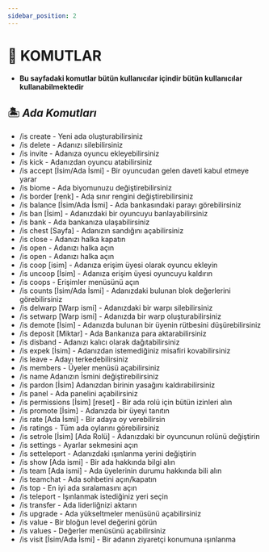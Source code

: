```yaml
---
sidebar_position: 2
---
```



# 🤖 KOMUTLAR

* **Bu sayfadaki komutlar bütün kullanıcılar içindir bütün kullanıcılar kullanabilmektedir**


## 🏝️ ***Ada Komutları***

* /is create - Yeni ada oluşturabilirsiniz
* /is delete - Adanızı silebilirsiniz
* /is invite - Adanıza oyuncu ekleyebilirsiniz
* /is kick - Adanızdan oyuncu atabilirsiniz
* /is accept [İsim/Ada İsmi] - Bir oyuncudan gelen daveti kabul etmeye yarar
* /is biome - Ada biyomunuzu değiştirebilirsiniz
* /is border [renk] - Ada sınır rengini değiştirebilirsiniz
* /is balance [İsim/Ada İsmi] - Ada bankasındaki parayı görebilirsiniz
* /is ban [İsim] - Adanızdaki bir oyuncuyu banlayabilirsiniz
* /is bank - Ada bankanıza ulaşabilirsiniz
* /is chest [Sayfa] - Adanızın sandığını açabilirsiniz
* /is close - Adanızı halka kapatın
* /is open - Adanızı halka açın
* /is open - Adanızı halka açın
* /is coop [isim] - Adanıza erişim üyesi olarak oyuncu ekleyin
* /is uncoop [İsim] - Adanıza erişim üyesi oyuncuyu kaldırın
* /is coops - Erişimler menüsünü açın
* /is counts [İsim/Ada İsmi] - Adanızdaki bulunan blok değerlerini görebilirsiniz
* /is delwarp [Warp ismi] - Adanızdaki bir warpı silebilirsiniz
* /is setwarp [Warp ismi] - Adanızda bir warp oluşturabilirsiniz
* /is demote [İsim] - Adanızda bulunan bir üyenin rütbesini düşürebilirsiniz
* /is deposit [Miktar] - Ada Bankanıza para aktarabilirsiniz
* /is disband - Adanızı kalıcı olarak dağıtabilirsiniz
* /is expek [İsim] - Adanızdan istemediğiniz misafiri kovabilirsiniz
* /is leave - Adayı terkedebilirsiniz
* /is members - Üyeler menüsü açabilirsiniz
* /is name Adanızın İsmini değiştirebilirsiniz
* /is pardon [İsim] Adanızdan birinin yasağını kaldırabilirsiniz
* /is panel - Ada panelini açabilirsiniz
* /is permissions [İsim] [reset] - Bir ada rolü için bütün izinleri alın
* /is  promote [İsim] - Adanızda bir üyeyi tanıtın
* /is rate [Ada İsmi] - Bir adaya oy verebilirsin
* /is ratings - Tüm ada oylarını görebilirsiniz
* /is setrole [İsim] [Ada Rolü] - Adanızdaki bir oyuncunun rolünü değiştirin
* /is settings - Ayarlar sekmesini açın
* /is setteleport - Adanızdaki ışınlanma yerini değiştirin
* /is show [Ada ismi] - Bir ada hakkında bilgi alın
* /is team [Ada ismi] - Ada üyelerinin durumu hakkında bili alın
* /is teamchat - Ada sohbetini açın/kapatın
* /is top - En iyi ada sıralamasını açın
* /is teleport - Işınlanmak istediğiniz yeri seçin
* /is transfer - Ada liderliğnizi aktarın
* /is upgrade - Ada yükseltmeler menüsünü açabilirsiniz
* /is value - Bir bloğun level değerini görün
* /is values - Değerler menüsünü açabilirsiniz
* /is visit [İsim/Ada İsmi] - Bir adanın ziyaretçi konumuna ışınlanma